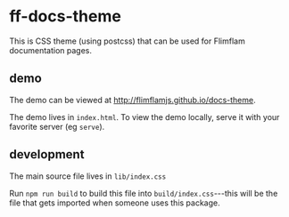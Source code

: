 # ff-docs-theme

This is CSS theme (using postcss) that can be used for Flimflam documentation pages.

## demo

The demo can be viewed at http://flimflamjs.github.io/docs-theme.

The demo lives in `index.html`. To view the demo locally, serve it with your favorite server (eg `serve`).

## development

The main source file lives in `lib/index.css`

Run `npm run build` to build this file into `build/index.css`---this will be the file that gets imported when someone uses this package.


